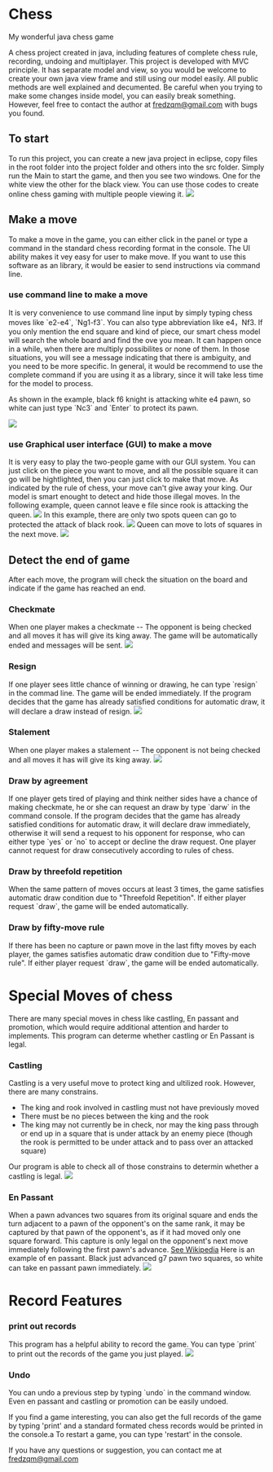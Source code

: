 # Chess
My wonderful java chess game

A chess project created in java, including features of complete chess rule, recording, undoing and multiplayer.
This project is developed with MVC principle. It has separate model and view, so you would be welcome to create your own java view frame and still using our model easily. All public methods are well explained and decumented.
Be careful when you trying to make some changes inside model, you can easily break something. However, feel free to contact the author at <a href = "mailto:fredzqm@gmail.com">fredzqm@gmail.com</a> with bugs you found.

<h2>To start</h2>
To run this project, you can create a new java project in eclipse, copy files in the root folder into the project folder and others into the src folder.
Simply run the Main to start the game, and then you see two windows. One for the white view the other for the black view.
You can use those codes to create online chess gaming with multiple people viewing it.
<img src="img/start.png">

<h2>Make a move</h2>
To make a move in the game, you can either click in the panel or type a command in the standard chess recording format in the console. 
The UI ability makes it vey easy for user to make move.
If you want to use this software as an library, it would be easier to send instructions via command line.

<h3>use command line to make a move</h3>
It is very convenience to use command line input by simply typing chess moves like `e2-e4`, `Ng1-f3`. You can also type abbreviation like e4，Nf3. If you only mention the end square and kind of piece, our smart chess model will search the whole board and find the ove you mean. It can happen once in a while, when there are multiply possibilites or none of them. In those situations, you will see a message indicating that there is ambiguity, and you need to be more specific.
In general, it would be recommend to use the complete command if you are using it as a library, since it will take less time for the model to process.
<p>As shown in the example, black f6 knight is attacking white e4 pawn, so white can just type `Nc3` and `Enter` to protect its pawn.</p>
<img src="img/moveCommand.png">

<h3>use Graphical user interface (GUI) to make a move</h3>
It is very easy to play the two-people game with our GUI system. You can just click on the piece you want to move, and all the possible square it can go will be hightlighted, then you can just click to make that move. As indicated by the rule of chess, your move can't give away your king. Our model is smart enought to detect and hide those illegal moves.
In the following example, queen cannot leave e file since rook is attacking the queen.
<img src="img/moveGUI1.png">
In this example, there are only two spots queen can go to protected the attack of black rook.
<img src="img/moveGUI2.png">
Queen can move to lots of squares in the next move.
<img src="img/moveGUI3.png">


<h2>Detect the end of game</h2>
After each move, the program will check the situation on the board and indicate if the game has reached an end.

<h3>Checkmate</h3>
When one player makes a checkmate -- The opponent is being checked and all moves it has will give its king away.
The game will be automatically ended and messages will be sent.
<img src="img/checkmate.png">

<h3>Resign</h3>
If one player sees little chance of winning or drawing, he can type `resign` in the commad line. The game will be ended immediately.
If the program decides that the game has already satisfied conditions for automatic draw, it will declare a draw instead of resign.
<img src="img/resign.png">

<h3>Stalement</h3>
When one player makes a stalement -- The opponent is not being checked and all moves it has will give its king away.
<img src="img/stalement.png">

<h3>Draw by agreement</h3>
If one player gets tired of playing and think neither sides have a chance of making checkmate, he or she can request an draw by type `darw` in the command console. If the program decides that the game has already satisfied conditions for automatic draw, it will declare draw immediately, otherwise it will send a request to his opponent for response, who can either type `yes` or `no` to accept or decline the draw request. One player cannot request for draw consecutively according to rules of chess. 

<h3>Draw by threefold repetition</h3>
When the same pattern of moves occurs at least 3 times, the game satisfies automatic draw condition due to "Threefold Repetition". If either player request `draw`, the game will be ended automatically.

<h3>Draw by fifty-move rule</h3>
If there has been no capture or pawn move in the last fifty moves by each player, the games satisfies automatic draw condition due to "Fifty-move rule". If either player request `draw`, the game will be ended automatically.

<!--<p>-->
<!--The game is immediately drawn when there is no possibility of checkmate for either side with any series of legal moves. This draw is often due to insufficient material, including the endgames-->
<!--king against king;-->
<!--king against king and bishop;-->
<!--king against king and knight;-->
<!--king and bishop against king and bishop, with both bishops on squares of the same color (see Checkmate#Unusual mates).[17]-->
<!--</p>-->

<h1>Special Moves of chess</h1>
There are many special moves in chess like castling, En passant and promotion, which would require additional attention and harder to implements.
This program can determe whether castling or En Passant is legal.

<h3>Castling</h3>
Castling is a very useful move to protect king and ultilized rook. However, there are many constrains.
<ul>
<li>The king and rook involved in castling must not have previously moved</li>
<li>There must be no pieces between the king and the rook</li>
<li>The king may not currently be in check, nor may the king pass through or end up in a square that is under attack by an enemy piece (though the rook is permitted to be under attack and to pass over an attacked square)</li>
</ul>
Our program is able to check all of those constrains to determin whether a castling is legal.
<img src="img/castling.png">

<h3>En Passant</h1>
When a pawn advances two squares from its original square and ends the turn adjacent to a pawn of the opponent's on the same rank, it may be captured by that pawn of the opponent's, as if it had moved only one square forward. This capture is only legal on the opponent's next move immediately following the first pawn's advance.
<a href='http://www.wiki.com/en/En_passant'>See Wikipedia</a>
Here is an example of en passant. Black just advanced g7 pawn two squares, so white can take en passant pawn immediately.
<img src="img/enpassant.png">

<h1>Record Features</h1>
<h3>print out records</h3>
This program has a helpful ability to record the game. You can type `print` to print out the records of the game you just played.
<img src="img/print.png">

<h3>Undo</h3>
You can undo a previous step by typing `undo` in the command window.
Even en passant and castling or promotion can be easily undoed.

If you find a game interesting, you can also get the full records of the game by typing 'print' and a standard formated chess records would be printed in the console.a
To restart a game, you can type 'restart' in the console.

If you have any questions or suggestion, you can contact me at fredzqm@gmail.com
